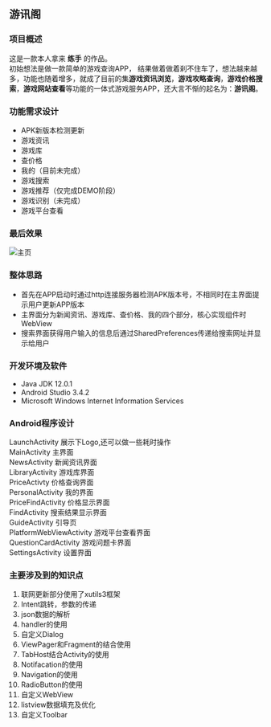 ## 游讯阁
### 项目概述  
这是一款本人拿来 **练手** 的作品。  
初始想法是做一款简单的游戏查询APP，
结果做着做着刹不住车了，想法越来越多，功能也随着增多，就成了目前的集**游戏资讯浏览**，**游戏攻略查询**，**游戏价格搜索**，**游戏网站查看**等功能的一体式游戏服务APP，还大言不惭的起名为：**游讯阁**。
### 功能需求设计  
* APK新版本检测更新
* 游戏资讯  
* 游戏库  
* 查价格  
* 我的（目前未完成）  
* 游戏搜索  
* 游戏推荐（仅完成DEMO阶段）
* 游戏识别（未完成）
* 游戏平台查看  
### 最后效果
![主页](http://47.103.11.19/Images/游讯阁成品预览.png)  
### 整体思路  
* 首先在APP启动时通过http连接服务器检测APK版本号，不相同时在主界面提示用户更新APP版本
* 主界面分为新闻资讯、游戏库、查价格、我的四个部分，核心实现组件时WebView
* 搜索界面获得用户输入的信息后通过SharedPreferences传递给搜索网址并显示给用户  
### 开发环境及软件
* Java JDK 12.0.1
* Android Studio 3.4.2
* Microsoft Windows  Internet Information Services
### Android程序设计
LaunchActivity  展示下Logo,还可以做一些耗时操作  
MainActivity 主界面  
NewsActivity 新闻资讯界面  
LibraryActivity 游戏库界面  
PriceActivty 价格查询界面  
PersonalActivity 我的界面  
PriceFindActivity 价格显示界面  
FindActivity 搜索结果显示界面  
GuideActivity 引导页  
PlatformWebViewActivity 游戏平台查看界面  
QuestionCardActivity 游戏问题卡界面  
SettingsActivity 设置界面  
### 主要涉及到的知识点
1. 联网更新部分使用了xutils3框架
2. Intent跳转，参数的传递
3. json数据的解析
4. handler的使用
5. 自定义Dialog
6. ViewPager和Fragment的结合使用
7. TabHost结合Activity的使用
8. Notifacation的使用
9. Navigation的使用
10. RadioButton的使用
11. 自定义WebView
12. listview数据填充及优化
13. 自定义Toolbar
